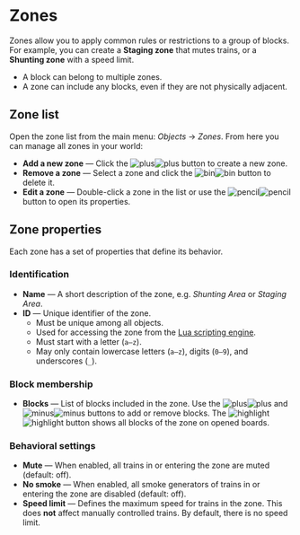 # Zones

Zones allow you to apply common rules or restrictions to a group of blocks.
For example, you can create a **Staging zone** that mutes trains, or a **Shunting zone** with a speed limit.

- A block can belong to multiple zones.
- A zone can include any blocks, even if they are not physically adjacent.

## Zone list

Open the zone list from the main menu: *Objects* → *Zones*.
From here you can manage all zones in your world:

- **Add a new zone** — Click the ![plus](../assets/images/icons/light/add.png#only-light)![plus](../assets/images/icons/dark/add.png#only-dark) button to create a new zone.
- **Remove a zone** — Select a zone and click the ![bin](../assets/images/icons/light/delete.png#only-light)![bin](../assets/images/icons/dark/delete.png#only-dark) button to delete it.
- **Edit a zone** — Double-click a zone in the list or use the ![pencil](../assets/images/icons/light/edit.png#only-light)![pencil](../assets/images/icons/dark/edit.png#only-dark) button to open its properties.

## Zone properties

Each zone has a set of properties that define its behavior.

### Identification
- **Name** — A short description of the zone, e.g. *Shunting Area* or *Staging Area*.
- **ID** — Unique identifier of the zone.
    - Must be unique among all objects.
    - Used for accessing the zone from the [Lua scripting engine](../advanced/scripting-basics.md).
    - Must start with a letter (`a–z`).
    - May only contain lowercase letters (`a–z`), digits (`0–9`), and underscores (`_`).

### Block membership
- **Blocks** — List of blocks included in the zone.
  Use the ![plus](../assets/images/icons/light/add.png#only-light)![plus](../assets/images/icons/dark/add.png#only-dark) and
  ![minus](../assets/images/icons/light/remove.png#only-light)![minus](../assets/images/icons/dark/remove.png#only-dark) buttons to add or remove blocks.
  The ![highlight](../assets/images/icons/light/highlight_zone.png#only-light)![highlight](../assets/images/icons/dark/highlight_zone.png#only-dark) button shows all blocks of the zone on opened boards.

### Behavioral settings
- **Mute** — When enabled, all trains in or entering the zone are muted (default: off).
- **No smoke** — When enabled, all smoke generators of trains in or entering the zone are disabled (default: off).
- **Speed limit** — Defines the maximum speed for trains in the zone.
  This does **not** affect manually controlled trains.
  By default, there is no speed limit.
